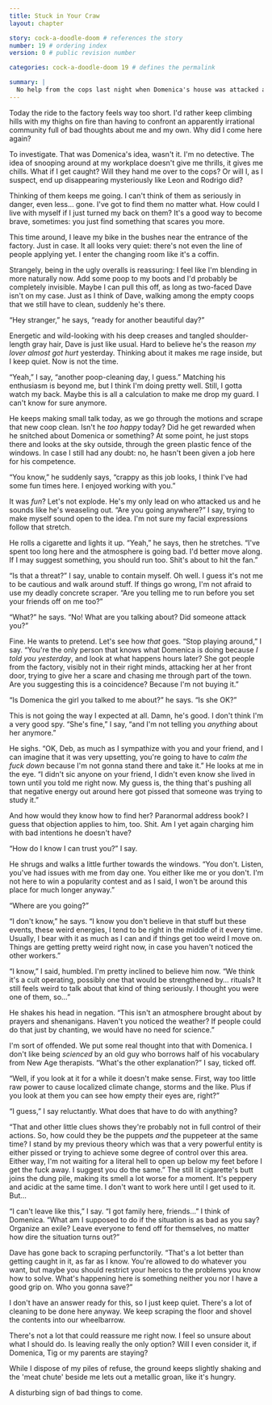 ```yaml
---
title: Stuck in Your Craw
layout: chapter

story: cock-a-doodle-doom # references the story
number: 19 # ordering index
version: 0 # public revision number

categories: cock-a-doodle-doom 19 # defines the permalink

summary: |
  No help from the cops last night when Domenica's house was attacked and the police station doesn't even have *anyone* working in it. I'm on my own if I want to figure out what some of the factory workers are up to… including Dave.
---
```

Today the ride to the factory feels way too short. I'd rather keep climbing hills with my thighs on fire than having to confront an apparently irrational community full of bad thoughts about me and my own. Why did I come here again?

To investigate. That was Domenica's idea, wasn't it. I'm no detective. The idea of snooping around at my workplace doesn't give me thrills, it gives me chills. What if I get caught? Will they hand me over to the cops? Or will I, as I suspect, end up disappearing mysteriously like Leon and Rodrigo did?

Thinking of them keeps me going. I can't think of them as seriously in danger, even less… gone. I've got to find them no matter what. How could I live with myself if I just turned my back on them? It's a good way to become brave, sometimes: you just find something that scares you more.

This time around, I leave my bike in the bushes near the entrance of the factory. Just in case. It all looks very quiet: there's not even the line of people applying yet. I enter the changing room like it's a coffin.

Strangely, being in the ugly overalls is reassuring: I feel like I'm blending in more naturally now. Add some poop to my boots and I'd probably be completely invisible. Maybe I can pull this off, as long as two-faced Dave isn't on my case. Just as I think of Dave, walking among the empty coops that we still have to clean, suddenly he's there.

“Hey stranger,” he says, “ready for another beautiful day?”

Energetic and wild-looking with his deep creases and tangled shoulder-length gray hair, Dave is just like usual. Hard to believe he's the reason *my lover almost got hurt* yesterday. Thinking about it makes me rage inside, but I keep quiet. Now is not the time.

“Yeah,” I say, “another poop-cleaning day, I guess.” Matching his enthusiasm is beyond me, but I think I'm doing pretty well. Still, I gotta watch my back. Maybe this is all a calculation to make me drop my guard. I can't know for sure anymore.

He keeps making small talk today, as we go through the motions and scrape that new coop clean. Isn't he *too happy* today? Did he get rewarded when he snitched about Domenica or something? At some point, he just stops there and looks at the sky outside, through the green plastic fence of the windows. In case I still had any doubt: no, he hasn't been given a job here for his competence.

“You know,” he suddenly says, “crappy as this job looks, I think I've had some fun times here. I enjoyed working with you.”

It was *fun*? Let's not explode. He's my only lead on who attacked us and he sounds like he's weaseling out. “Are you going anywhere?” I say, trying to make myself sound open to the idea. I'm not sure my facial expressions follow that stretch.

He rolls a cigarette and lights it up. “Yeah,” he says, then he stretches. “I've spent too long here and the atmosphere is going bad. I'd better move along. If I may suggest something, you should run too. Shit's about to hit the fan.”

“Is that a threat?” I say, unable to contain myself. Oh well. I guess it's not me to be cautious and walk around stuff. If things go wrong, I'm not afraid to use my deadly concrete scraper. “Are you telling me to run before you set your friends off on me too?”

“What?” he says. “No! What are you talking about? Did someone attack you?”

Fine. He wants to pretend. Let's see how *that* goes. “Stop playing around,” I say. “You're the only person that knows what Domenica is doing because *I told you yesterday*, and look at what happens hours later? She got people from the factory, visibly not in their right minds, attacking her at her front door, trying to give her a scare and chasing me through part of the town. Are you suggesting this is a coincidence? Because I'm not buying it.”

“Is Domenica the girl you talked to me about?” he says. “Is she OK?”

This is not going the way I expected at all. Damn, he's good. I don't think I'm a very good spy. “She's fine,” I say, “and I'm not telling you *anything* about her anymore.”

He sighs. “OK, Deb, as much as I sympathize with you and your friend, and I can imagine that it was very upsetting, you're going to have to *calm the fuck down* because I'm not gonna stand there and take it.” He looks at me in the eye. “I didn't sic anyone on your friend, I didn't even know she lived in town until you told me right now. My guess is, the thing that's pushing all that negative energy out around here got pissed that someone was trying to study it.”

And how would they know how to find her? Paranormal address book? I guess that objection applies to him, too. Shit. Am I yet again charging him with bad intentions he doesn't have?

“How do I know I can trust you?” I say.

He shrugs and walks a little further towards the windows. “You don't. Listen, you've had issues with me from day one. You either like me or you don't. I'm not here to win a popularity contest and as I said, I won't be around this place for much longer anyway.”

“Where are you going?”

“I don't know,” he says. “I know you don't believe in that stuff but these events, these weird energies, I tend to be right in the middle of it every time. Usually, I bear with it as much as I can and if things get too weird I move on. Things are getting pretty weird right now, in case you haven't noticed the other workers.”

“I know,” I said, humbled. I'm pretty inclined to believe him now. “We think it's a cult operating, possibly one that would be strengthened by… rituals? It still feels weird to talk about that kind of thing seriously. I thought you were one of them, so…”

He shakes his head in negation. “This isn't an atmosphere brought about by prayers and shenanigans. Haven't you noticed the weather? If people could do that just by chanting, we would have no need for science.”

I'm sort of offended. We put some real thought into that with Domenica. I don't like being *scienced* by an old guy who borrows half of his vocabulary from New Age therapists. “What's the other explanation?” I say, ticked off.

“Well, if you look at it for a while it doesn't make sense. First, way too little raw power to cause localized climate change, storms and the like. Plus if you look at them you can see how empty their eyes are, right?”

“I guess,” I say reluctantly. What does that have to do with anything?

“That and other little clues shows they're probably not in full control of their actions. So, how could they be the puppets *and* the puppeteer at the same time? I stand by my previous theory which was that a very powerful entity is either pissed or trying to achieve some degree of control over this area. Either way, I'm not waiting for a literal hell to open up below my feet before I get the fuck away. I suggest you do the same.” The still lit cigarette's butt joins the dung pile, making its smell a lot worse for a moment. It's peppery and acidic at the same time. I don't want to work here until I get used to it. But…

“I can't leave like this,” I say. “I got family here, friends…” I think of Domenica. “What am I supposed to do if the situation is as bad as you say? Organize an exile? Leave everyone to fend off for themselves, no matter how dire the situation turns out?”

Dave has gone back to scraping perfunctorily. “That's a lot better than getting caught in it, as far as I know. You're allowed to do whatever you want, but maybe you should restrict your heroics to the problems you know how to solve. What's happening here is something neither you nor I have a good grip on. Who you gonna save?”

I don't have an answer ready for this, so I just keep quiet. There's a lot of cleaning to be done here anyway. We keep scraping the floor and shovel the contents into our wheelbarrow.

There's not a lot that could reassure me right now. I feel so unsure about what I should do. Is leaving really the only option? Will I even consider it, if Domenica, Tig or my parents are staying?

While I dispose of my piles of refuse, the ground keeps slightly shaking and the 'meat chute' beside me lets out a metallic groan, like it's hungry.

A disturbing sign of bad things to come.
